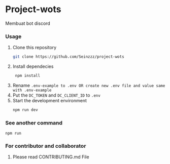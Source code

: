 # Project-wots

Membuat bot discord

### Usage

1. Clone this repository
   ```bash
   git clone https://github.com/Seinzzz/project-wots
   ```
2. Install dependecies
   ```bash
    npm install
   ```
3. Rename `.env-example to .env OR create new .env file and value same with .env-example`
4. Put the `DC_TOKEN` and `DC_CLIENT_ID` to `.env`
5. Start the development environment
   ```bash
   npm run dev
   ```

### See another command
```
npm run
```

### For contributor and collaborator
1. Please read CONTRIBUTING.md File